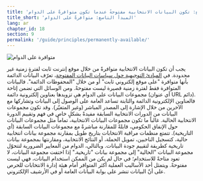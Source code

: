 ```yaml
---
title: 'المبدأ التاسع: تكون البيانات الانتخابية مفتوحةً عندما تكون متوافرةً على الدوام.'
title_short: 'المبدأ التاسع: متوافرةً على الدوام'
lang: ar
chapter_id: 18
section: 9
permalink: '/guide/principles/permanently-available/'
---
```


![متوافرة على الدوام](/images/inventory/principles/permanently-available.png)

يجب أن تكون البيانات الانتخابية متوافرةً من خلال موقع إنترنت ثابت لفترةٍ زمنية غير محدودة. في [المبادئ التوجيهية حول سياسات البيانات المفتوحة](http://sunlightfoundation.com/opendataguidelines/#open-access)، تعرّف البيانات الدائمة بأنها متوافرة "على موقع إلكتروني ثابت" أو من خلال "المحفوظات الدائمة". فالبيانات المتوافرة فقط لفترة زمنية قصيرة ليست مفتوحةً. ومن الوسائل التي تضمن إتاحة مجموعات البيانات على الدوام هي تزويدها بعناوين إلكترونية دائمة (أي عنوان URL دائم). فالعناوين الإلكترونية الدائمة والثابتة تساعد العامة على الوصول إلى البيانات وتشاركها مع الآخرين من خلال الإشارة إلى المصدر المباشر (وغير المتغيّر). وقد تكون مجموعات البيانات من الدورات الانتخابية السابقة مفيدةً بشكلٍ خاص في فهم وتقييم الدورة الانتخابية الحالية. غالباً ما تكون مجموعات البيانات الانتخابية، تماماً مثل مجموعات البيانات حول الإنفاق الحكومي، قابلةً للمقارنة مباشرةً مع مجموعات البيانات السابقة (أي التاريخية). تتمتع منظمات مراقبة الانتخابات بتاريخ طويل بمقارنة مجموعة بيانات انتخابية حالية، كتسجيل الناخبين، تمويل الحملة، أو النتائج الانتخابية، ومقارنتها بمجموعة بيانات تاريخية كطريقة لتقييم جودة البيانات. وبالتالي، الدوام من المعايير الضرورية لتتحوّل مجموعة البيانات "الحالية" إلى مجموعة بيانات "تاريخية." إذا اختفت مجموعة البيانات، لا تعود متاحةً للاستخدام؛ في حال لم يكن من الممكن استخدام البيانات، فهي ليست مفتوحةً. ويتمثل أحد الأساليب العملية أكثر المتوافر أمام هيئة إدارة الانتخابات للحرص على أنّ البيانات تنشر على بوابة البيانات العامة أو في الأرشيف الإلكتروني.
